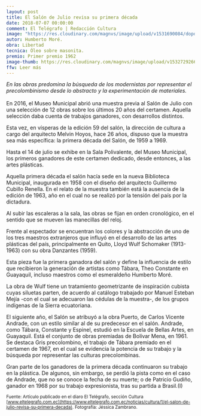```yaml
---
layout: post
title: El Salón de Julio revisa su primera década
date: 2018-07-07 00:00:00
comment: El Telégrafo | Redacción Cultura
image: "https://res.cloudinary.com/magnvs/image/upload/v1531690084/dopdifw4qkagejtsrrve.jpg"
autor: Humberto Moré.
obra: Libertad
tecnica: Óleo sobre masonita.
premio: Primer premio 1962
image-thumb: https://res.cloudinary.com/magnvs/image/upload/v1532729266/iuaudy1mdjpg7qwyz4wg.jpg
ffw: Leer más
---
```

*En las obras predomina la búsqueda de los modernistas por representar el precolombinismo desde lo abstracto y la experimentación de materiales.*<br /><br />En 2016, el Museo Municipal abrió una muestra previa al Salón de Julio con una selección de 12 obras sobre los últimos 20 años del certamen. Aquella selección daba cuenta de trabajos ganadores, con desarrollos distintos.

Esta vez, en vísperas de la edición 59 del salón, la dirección de cultura a cargo del arquitecto Melvin  Hoyos, hace 26 años, dispuso que la muestra sea más específica: la primera década del Salón, de 1959 a 1969.

Hasta el 14 de julio se exhibe en la Sala Polivalente, del Museo Municipal, los primeros ganadores de este certamen dedicado, desde entonces, a las artes plásticas.

Aquella primera década el salón hacía sede en la nueva Biblioteca Municipal, inaugurada en 1958 con el diseño del arquitecto Guillermo Cubillo Renella. En el relato de la muestra también está la ausencia de la edición de 1963, año en el cual no se realizó por la tensión del país por la dictadura.

Al subir las escaleras a la sala, las obras se fijan en orden cronológico, en el sentido  que se mueven las manecillas del reloj.

Frente al espectador se encuentran los colores y la abstracción de uno de los tres maestros extranjeros que influyó en el desarrollo de las artes plásticas del país, principalmente en Quito, Lloyd Wulf Schomaker (1913-1963) con su obra Danzantes (1959).

Esta pieza fue la primera ganadora del salón y define la influencia de estilo que recibieron la generación de artistas como Tábara, Theo Constante en Guayaquil, incluso maestros como el esmeraldeño Humberto Moré.

La obra de Wulf tiene un tratamiento geometrizante de inspiración cubista cuyas siluetas parten, de acuerdo al catálogo trabajado por Manuel Esteban Mejía -con el cual se adecuaron las cédulas de la muestra-, de los grupos indígenas de la Sierra ecuatoriana.

El siguiente año, el Salón se atribuyó a la obra Puerto, de Carlos Vicente Andrade, con un estilo similar al de su predecesor en el salón. Andrade, como Tábara, Constante y Espinel, estudió en la Escuela de Bellas Artes, en Guayaquil. Está el conjunto de obras premiadas de Bolívar Mena, en 1961. Se destaca Gris precolombino, el trabajo de Tábara premiado en el certamen de 1967, en el cual se evidencia la potencia de su trabajo y la búsqueda por representar las culturas precolombinas.

Gran parte de los ganadores de la primera década continuaron su trabajo en la plástica. De algunos, sin embargo, se perdió la pista como en el caso de Andrade, que no se conoce la fecha de su muerte; o de Patricio Gudiño, ganador en 1968 por su trabajo expresionista, tras su partida a Brasil.(I)

<small>Fuente: Artículo publicado en el diaro El Telégrafo, sección Cultura [www.eltelegrafo.com.ec](https://www.eltelegrafo.com.ec/noticias/cultura/1/el-salon-de-julio-revisa-su-primera-decada). Fotografía: Jéssica Zambrano.</small>
